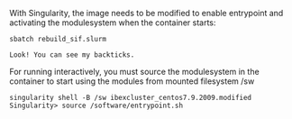 With Singularity, the image needs to be modified to enable entrypoint and activating the modulesystem when the container starts:

```
sbatch rebuild_sif.slurm
```

```
Look! You can see my backticks.
```

For running interactively, you must source the modulesystem in the container to start using the modules from mounted filesystem /sw

```
singularity shell -B /sw ibexcluster_centos7.9.2009.modified 
Singularity> source /software/entrypoint.sh
```
